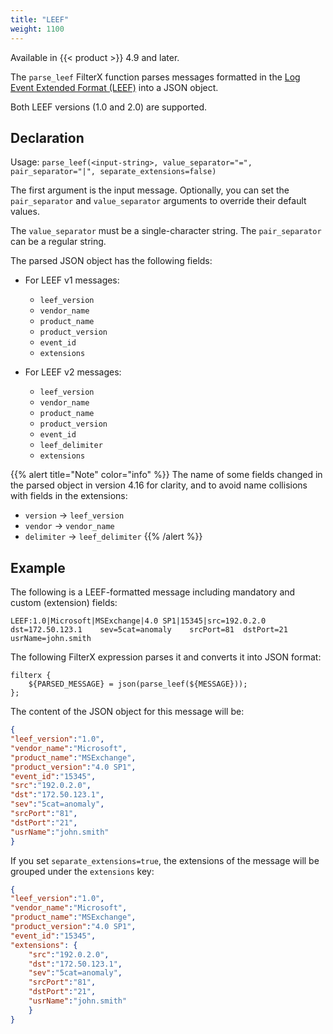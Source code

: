```yaml
---
title: "LEEF"
weight: 1100
---
```

<!-- This file is under the copyright of Axoflow, and licensed under Apache License 2.0, except for using the Axoflow and AxoSyslog trademarks. -->



Available in {{< product >}} 4.9 and later.

The `parse_leef` FilterX function parses messages formatted in the [Log Event Extended Format (LEEF)](https://www.ibm.com/docs/en/SS42VS_DSM/pdf/b_Leef_format_guide.pdf) into a JSON object.

Both LEEF versions (1.0 and 2.0) are supported.

## Declaration

Usage: `parse_leef(<input-string>, value_separator="=", pair_separator="|", separate_extensions=false)`

The first argument is the input message. Optionally, you can set the `pair_separator` and `value_separator` arguments to override their default values.

The `value_separator` must be a single-character string. The `pair_separator` can be a regular string.

The parsed JSON object has the following fields:

- For LEEF v1 messages:

    - `leef_version`
    - `vendor_name`
    - `product_name`
    - `product_version`
    - `event_id`
    - `extensions`

- For LEEF v2 messages:

    - `leef_version`
    - `vendor_name`
    - `product_name`
    - `product_version`
    - `event_id`
    - `leef_delimiter`
    - `extensions`


{{% alert title="Note" color="info" %}}
The name of some fields changed in the parsed object in version 4.16 for clarity, and to avoid name collisions with fields in the extensions:

- `version` -> `leef_version`
- `vendor` -> `vendor_name`
- `delimiter` -> `leef_delimiter`
{{% /alert %}}

## Example

The following is a LEEF-formatted message including mandatory and custom (extension) fields:

```shell
LEEF:1.0|Microsoft|MSExchange|4.0 SP1|15345|src=192.0.2.0	dst=172.50.123.1	sev=5cat=anomaly	srcPort=81	dstPort=21	usrName=john.smith
```

The following FilterX expression parses it and converts it into JSON format:

```shell
filterx {
    ${PARSED_MESSAGE} = json(parse_leef(${MESSAGE}));
};
```

The content of the JSON object for this message will be:

```json
{
"leef_version":"1.0",
"vendor_name":"Microsoft",
"product_name":"MSExchange",
"product_version":"4.0 SP1",
"event_id":"15345",
"src":"192.0.2.0",
"dst":"172.50.123.1",
"sev":"5cat=anomaly",
"srcPort":"81",
"dstPort":"21",
"usrName":"john.smith"
}
```

If you set `separate_extensions=true`, the extensions of the message will be grouped under the `extensions` key:

```json
{
"leef_version":"1.0",
"vendor_name":"Microsoft",
"product_name":"MSExchange",
"product_version":"4.0 SP1",
"event_id":"15345",
"extensions": {
    "src":"192.0.2.0",
    "dst":"172.50.123.1",
    "sev":"5cat=anomaly",
    "srcPort":"81",
    "dstPort":"21",
    "usrName":"john.smith"
    }
}
```
